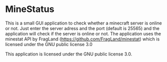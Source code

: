 # MineStatus
This is a small GUI application to check whether a minecraft server is online or not.
Just enter the server adress and the port (default is 25565) and the application will check if the server is online or not.
The application uses the minestat API by FragLand (https://github.com/FragLand/minestat) which is licensed under the GNU public license 3.0

This application is licensed under the GNU public license 3.0.
